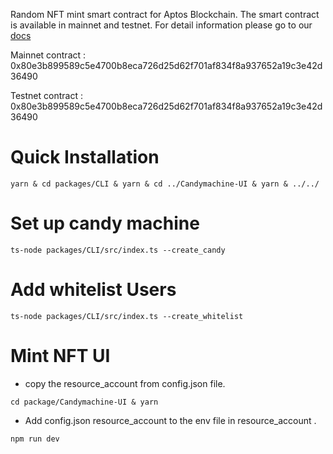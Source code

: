 Random NFT mint smart contract for Aptos Blockchain. The smart contract is available in mainnet and testnet. For detail information please go to our [docs](https://docs.mokshya.io)

Mainnet contract : 0x80e3b899589c5e4700b8eca726d25d62f701af834f8a937652a19c3e42d36490

Testnet contract : 0x80e3b899589c5e4700b8eca726d25d62f701af834f8a937652a19c3e42d36490

# Quick Installation 

```shell
yarn & cd packages/CLI & yarn & cd ../Candymachine-UI & yarn & ../../
```
# Set up candy machine 

```shell
ts-node packages/CLI/src/index.ts --create_candy 
```

# Add whitelist Users

```shell
ts-node packages/CLI/src/index.ts --create_whitelist 
```

# Mint NFT UI

* copy the resource_account from config.json file.

```shell
cd package/Candymachine-UI & yarn
```

* Add config.json resource_account to the env file in resource_account .

```shell 
npm run dev  
```